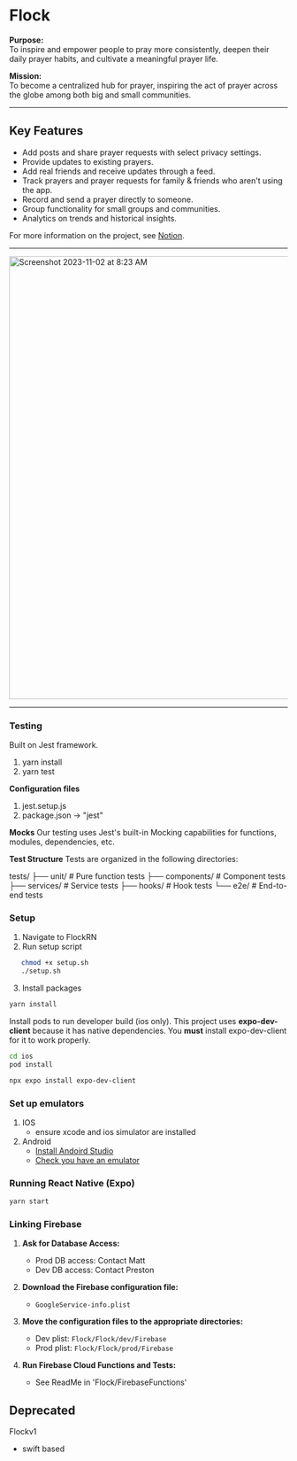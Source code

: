 # Flock  

**Purpose:**  
To inspire and empower people to pray more consistently, deepen their daily prayer habits, and cultivate a meaningful prayer life. 

**Mission:**  
To become a centralized hub for prayer, inspiring the act of prayer across the globe among both big and small communities.  

---  

## Key Features  
- Add posts and share prayer requests with select privacy settings.  
- Provide updates to existing prayers.  
- Add real friends and receive updates through a feed.  
- Track prayers and prayer requests for family & friends who aren't using the app.  
- Record and send a prayer directly to someone.  
- Group functionality for small groups and communities.  
- Analytics on trends and historical insights.  

For more information on the project, see [Notion](https://www.notion.so/7a20c472b3bc4b50b79d57fdfdf22f73?v=8703808a97b34242a8b2a00cb1456be9&pvs=4).  

---  

<img src="https://github.com/lammylol/Prayer-Calendar/assets/44993071/669810be-6829-4dfd-b5fd-41297521480b" alt="Screenshot 2023-11-02 at 8:23 AM" width="800">  

---  

### Testing
Built on Jest framework.
1. yarn install
2. yarn test

**Configuration files**
1. jest.setup.js
2. package.json -> "jest"

**Mocks**
   Our testing uses Jest's built-in Mocking capabilities for functions, modules, dependencies, etc.

**Test Structure**
   Tests are organized in the following directories:

tests/
  ├── unit/           # Pure function tests
  ├── components/     # Component tests
  ├── services/       # Service tests
  ├── hooks/          # Hook tests
  └── e2e/            # End-to-end tests

### Setup  
1. Navigate to FlockRN
2. Run setup script
```bash
   chmod +x setup.sh
   ./setup.sh
```
3. Install packages
```bash
yarn install
```

Install pods to run developer build (ios only). 
This project uses **expo-dev-client** because it has native dependencies. You **must** install expo-dev-client for it to work properly.
```bash
cd ios
pod install
```
```bash
npx expo install expo-dev-client
```

### Set up emulators
1. IOS
   - ensure xcode and ios simulator are installed
2. Android
   - [Install Andoird Studio](https://developer.android.com/studio)
   - [Check you have an emulator](https://docs.expo.dev/workflow/android-studio-emulator/)

### Running React Native (Expo)
```bash
yarn start
```


### Linking Firebase  
1. **Ask for Database Access:**  
   - Prod DB access: Contact Matt  
   - Dev DB access: Contact Preston  

2. **Download the Firebase configuration file:**  
   - `GoogleService-info.plist`  

3. **Move the configuration files to the appropriate directories:**  
   - Dev plist: `Flock/Flock/dev/Firebase`  
   - Prod plist: `Flock/Flock/prod/Firebase`

4. **Run Firebase Cloud Functions and Tests:**
   - See ReadMe in 'Flock/FirebaseFunctions'

## Deprecated
Flockv1
- swift based 
